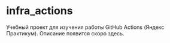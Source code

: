 # infra_actions
Учебный проект для изучения работы GitHub Actions (Яндекс Практикум).
Описание появится скоро здесь.
